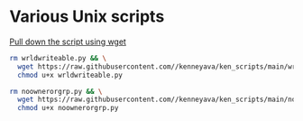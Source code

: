 # Various Unix scripts

[Pull down the script using wget](https://medium.com/theloudcloud/download-a-file-from-github-using-linux-commands-f0ce4e154c25)

```bash
rm wrldwriteable.py && \
  wget https://raw.githubusercontent.com//kenneyava/ken_scripts/main/wrldwriteable.py && \
  chmod u+x wrldwriteable.py

rm noownerorgrp.py && \
  wget https://raw.githubusercontent.com//kenneyava/ken_scripts/main/noownerorgrp.py && \
  chmod u+x noownerorgrp.py
```
